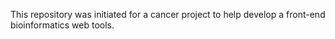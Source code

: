 This repository was initiated for a cancer project to help develop a front-end bioinformatics web tools. 
